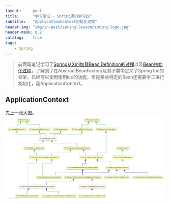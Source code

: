 ```yaml
---
layout:     post
title:      "学习笔记 - Spring源码学习四"
subtitle:   "ApplicationContext初始化过程"
header-img: "img/in-post/spring-lesson/spring-logo.jpg"
header-mask: 0.2
catalog:    true
tags:
    - Spring
---
```


> 前两篇笔记学习了[Spring从Xml加载Bean Definition的过程](http://blog.codedoge.com/2017/05/07/lesson-spring-source-ioc/)以及[Bean初始化过程](http://blog.codedoge.com/2017/05/10/lesson-spring-source-beaninit/)，了解到了在AbstractBeanFactory及其子类中定义了Spring Ioc的骨架，已经可以使用使用Ico的功能，但是某些特定的Bean还需要手工进行初始化，而ApplicationContext。

## ApplicationContext
先上一张大图。
![](/img/in-post/spring-lesson/applicationcontextinit/class-ApplicationContext-all.png)